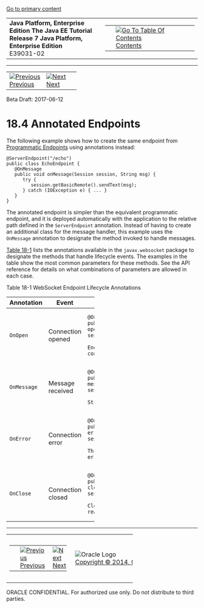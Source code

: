 [Go to primary content](#BEGIN)

<table>
<colgroup>
<col width="50%" />
<col width="50%" />
</colgroup>
<tbody>
<tr class="odd">
<td><strong>Java Platform, Enterprise Edition The Java EE Tutorial</strong><br />
<strong>Release 7 Java Platform, Enterprise Edition</strong><br />
E39031-02</td>
<td><table>
<tbody>
<tr class="odd">
<td> </td>
<td><a href="toc.htm"><img src="../../dcommon/gifs/toc.gif" alt="Go To Table Of Contents" /><br />
<span class="icon">Contents</span></a></td>
</tr>
</tbody>
</table></td>
</tr>
</tbody>
</table>

-----

<table>
<tbody>
<tr class="odd">
<td><a href="websocket003.htm"><img src="../../dcommon/gifs/leftnav.gif" alt="Previous" /><br />
<span class="icon">Previous</span></a> </td>
<td><a href="websocket005.htm"><img src="../../dcommon/gifs/rightnav.gif" alt="Next" /><br />
<span class="icon">Next</span></a></td>
<td> </td>
</tr>
</tbody>
</table>

Beta Draft: 2017-06-12

# 18.4 Annotated Endpoints

The following example shows how to create the same endpoint from
[Programmatic Endpoints](websocket003.htm#BABGJEIG) using annotations
instead:

``` oac_no_warn
@ServerEndpoint("/echo")
public class EchoEndpoint {
   @OnMessage
   public void onMessage(Session session, String msg) {
      try {
         session.getBasicRemote().sendText(msg);
      } catch (IOException e) { ... }
   }
}
```

The annotated endpoint is simpler than the equivalent programmatic
endpoint, and it is deployed automatically with the application to the
relative path defined in the `ServerEndpoint` annotation. Instead of
having to create an additional class for the message handler, this
example uses the `OnMessage` annotation to designate the method invoked
to handle messages.

[Table 18-1](#BABDGEJH) lists the annotations available in the
`javax.websocket` package to designate the methods that handle lifecycle
events. The examples in the table show the most common parameters for
these methods. See the API reference for details on what combinations of
parameters are allowed in each case.

Table 18-1 WebSocket Endpoint Lifecycle Annotations

<table style="width:46%;">
<colgroup>
<col width="19%" />
<col width="27%" />
<col width="0%" />
</colgroup>
<thead>
<tr class="header">
<th>Annotation</th>
<th>Event</th>
<th>Example</th>
</tr>
</thead>
<tbody>
<tr class="odd">
<td><p><code dir="ltr">OnOpen</code></p></td>
<td><p>Connection opened</p></td>
<td><pre class="oac_no_warn" space="preserve" dir="ltr"><code>@OnOpen
public void open(Session session, 
                 EndpointConfig conf) { }</code></pre></td>
</tr>
<tr class="even">
<td><p><code dir="ltr">OnMessage</code></p></td>
<td><p>Message received</p></td>
<td><pre class="oac_no_warn" space="preserve" dir="ltr"><code>@OnMessage
public void message(Session session, 
                    String msg) { }</code></pre></td>
</tr>
<tr class="odd">
<td><p><code dir="ltr">OnError</code></p></td>
<td><p>Connection error</p></td>
<td><pre class="oac_no_warn" space="preserve" dir="ltr"><code>@OnError
public void error(Session session, 
                  Throwable error) { }</code></pre></td>
</tr>
<tr class="even">
<td><p><code dir="ltr">OnClose</code></p></td>
<td><p>Connection closed</p></td>
<td><pre class="oac_no_warn" space="preserve" dir="ltr"><code>@OnClose
public void close(Session session, 
                  CloseReason reason) { }</code></pre></td>
</tr>
</tbody>
</table>

  

-----

<table style="width:66%;">
<colgroup>
<col width="33%" />
<col width="0%" />
<col width="33%" />
</colgroup>
<tbody>
<tr class="odd">
<td><table style="width:96%;">
<colgroup>
<col width="0%" />
<col width="48%" />
<col width="48%" />
</colgroup>
<tbody>
<tr class="odd">
<td> </td>
<td><a href="websocket003.htm"><img src="../../dcommon/gifs/leftnav.gif" alt="Previous" /><br />
<span class="icon">Previous</span></a> </td>
<td><a href="websocket005.htm"><img src="../../dcommon/gifs/rightnav.gif" alt="Next" /><br />
<span class="icon">Next</span></a></td>
</tr>
</tbody>
</table></td>
<td><img src="../../dcommon/gifs/oracle.gif" alt="Oracle Logo" class="copyrightlogo" /> <a href="../../dcommon/html/cpyr.htm"><br />
<span class="copyrightlogo">Copyright © 2014, Oracle and/or its affiliates. All rights reserved.</span></a></td>
<td><table>
<tbody>
<tr class="odd">
<td> </td>
<td><a href="toc.htm"><img src="../../dcommon/gifs/toc.gif" alt="Go To Table Of Contents" /><br />
<span class="icon">Contents</span></a></td>
</tr>
</tbody>
</table></td>
</tr>
</tbody>
</table>

ORACLE CONFIDENTIAL. For authorized use only. Do not distribute to third parties.
